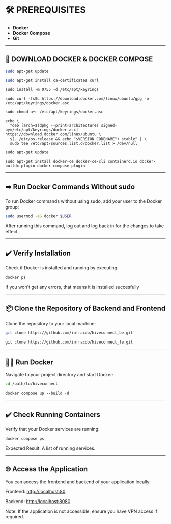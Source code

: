 # 🛠️ PREREQUISITES
- **Docker**
- **Docker Compose**
- **Git**

---

## 🚀 DOWNLOAD DOCKER & DOCKER COMPOSE

```bash
sudo apt-get update

```
```bash
sudo apt-get install ca-certificates curl
```
```
sudo install -m 0755 -d /etc/apt/keyrings
```
```
sudo curl -fsSL https://download.docker.com/linux/ubuntu/gpg -o /etc/apt/keyrings/docker.asc
```
```
sudo chmod a+r /etc/apt/keyrings/docker.asc
```
```
echo \
  "deb [arch=$(dpkg --print-architecture) signed-by=/etc/apt/keyrings/docker.asc] https://download.docker.com/linux/ubuntu \
  $(. /etc/os-release && echo "$VERSION_CODENAME") stable" | \
  sudo tee /etc/apt/sources.list.d/docker.list > /dev/null
```
```
sudo apt-get update
```
```
sudo apt-get install docker-ce docker-ce-cli containerd.io docker-buildx-plugin docker-compose-plugin
```


---
## ➡️ Run Docker Commands Without sudo

To run Docker commands without using sudo, add your user to the Docker group:

```bash
sudo usermod -aG docker $USER
```

 After running this command, log out and log back in for the changes to take effect.


---
## ✔️ Verify Installation

Check if Docker is installed and running by executing:

```bash
docker ps
```
If you won't get any errors, that means it is installed succesfully


---
## 📦 Clone the Repository of Backend and Frontend

Clone the repository to your local machine:

```bash
git clone https://github.com/infracdo/hiveconnect_be.git
```
```
git clone https://github.com/infracdo/hiveconnect_fe.git
```


---
## 🏃‍♂️ Run Docker

Navigate to your project directory and start Docker:

```bash
cd /path/to/hiveconnect
```
```
docker compose up --build -d
```


---
## ✔️ Check Running Containers

Verify that your Docker services are running:

```bash
docker compose ps
```
Expected Result: A list of running services.


---
## 🌐 Access the Application

You can access the frontend and backend of your application locally:

  Frontend: [http://localhost:80](http://localhost:8080/)
  
  Backend: [http://localhost:8080](http://localhost:8080/)

 Note: If the application is not accessible, ensure you have VPN access if required.
